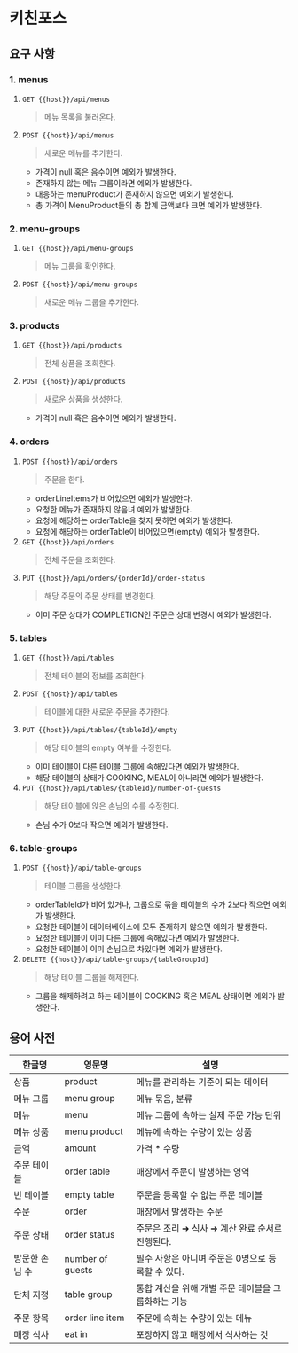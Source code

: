 # 키친포스

## 요구 사항
### 1. menus
1. `GET {{host}}/api/menus`
   > 메뉴 목록을 불러온다.
   
2. `POST {{host}}/api/menus`
   > 새로운 메뉴를 추가한다.
   - 가격이 null 혹은 음수이면 예외가 발생한다.
   - 존재하지 않는 메뉴 그룹이라면 예외가 발생한다.
   - 대응하는 menuProduct가 존재하지 않으면 예외가 발생한다.
   - 총 가격이 MenuProduct들의 총 합계 금액보다 크면 예외가 발생한다.

### 2. menu-groups
1. `GET {{host}}/api/menu-groups`
   > 메뉴 그룹을 확인한다.
2. `POST {{host}}/api/menu-groups`
   > 새로운 메뉴 그룹을 추가한다.

### 3. products
1. `GET {{host}}/api/products`
   > 전체 상품을 조회한다.
2. `POST {{host}}/api/products`
   > 새로운 상품을 생성한다.
   - 가격이 null 혹은 음수이면 예외가 발생한다.

### 4. orders
1. `POST {{host}}/api/orders`
   > 주문을 한다. 
   - orderLineItems가 비어있으면 예외가 발생한다.
   - 요청한 메뉴가 존재하지 않음녀 예외가 발생한다.
   - 요청에 해당하는 orderTable을 찾지 못하면 예외가 발생한다.
   - 요청에 해당하는 orderTable이 비어있으면(empty) 예외가 발생한다.
2. `GET {{host}}/api/orders`
   > 전체 주문을 조회한다.
3. `PUT {{host}}/api/orders/{orderId}/order-status`
   > 해당 주문의 주문 상태를 변경한다.
   - 이미 주문 상태가 COMPLETION인 주문은 상태 변경시 예외가 발생한다.

### 5. tables
1. `GET {{host}}/api/tables`
   > 전체 테이블의 정보를 조회한다.
2. `POST {{host}}/api/tables`
   > 테이블에 대한 새로운 주문을 추가한다.
3. `PUT {{host}}/api/tables/{tableId}/empty`
   > 해당 테이블의 empty 여부를 수정한다.
   - 이미 테이블이 다른 테이블 그룹에 속해있다면 예외가 발생한다.
   - 해당 테이블의 상태가 COOKING, MEAL이 아니라면 예외가 발생한다.
4. `PUT {{host}}/api/tables/{tableId}/number-of-guests`
   > 해당 테이블에 앉은 손님의 수를 수정한다.
   - 손님 수가 0보다 작으면 예외가 발생한다.

### 6. table-groups
1. `POST {{host}}/api/table-groups`
   > 테이블 그룹을 생성한다.
   - orderTableId가 비어 있거나, 그룹으로 묶을 테이블의 수가 2보다 작으면 예외가 발생한다.
   - 요청한 테이블이 데이터베이스에 모두 존재하지 않으면 예외가 발생한다.
   - 요청한 테이블이 이미 다른 그룹에 속해있다면 예외가 발생한다.
   - 요청한 테이블이 이미 손님으로 차있다면 예외가 발생한다.
2. `DELETE {{host}}/api/table-groups/{tableGroupId}`
   > 해당 테이블 그룹을 해제한다.
   - 그룹을 해제하려고 하는 테이블이 COOKING 혹은 MEAL 상태이면 예외가 발생한다.


## 용어 사전

| 한글명 | 영문명 | 설명 |
| --- | --- | --- |
| 상품 | product | 메뉴를 관리하는 기준이 되는 데이터 |
| 메뉴 그룹 | menu group | 메뉴 묶음, 분류 |
| 메뉴 | menu | 메뉴 그룹에 속하는 실제 주문 가능 단위 |
| 메뉴 상품 | menu product | 메뉴에 속하는 수량이 있는 상품 |
| 금액 | amount | 가격 * 수량 |
| 주문 테이블 | order table | 매장에서 주문이 발생하는 영역 |
| 빈 테이블 | empty table | 주문을 등록할 수 없는 주문 테이블 |
| 주문 | order | 매장에서 발생하는 주문 |
| 주문 상태 | order status | 주문은 조리 ➜ 식사 ➜ 계산 완료 순서로 진행된다. |
| 방문한 손님 수 | number of guests | 필수 사항은 아니며 주문은 0명으로 등록할 수 있다. |
| 단체 지정 | table group | 통합 계산을 위해 개별 주문 테이블을 그룹화하는 기능 |
| 주문 항목 | order line item | 주문에 속하는 수량이 있는 메뉴 |
| 매장 식사 | eat in | 포장하지 않고 매장에서 식사하는 것 |
